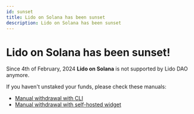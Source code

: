 ```yaml
---
id: sunset
title: Lido on Solana has been sunset
description: Lido on Solana has been sunset
---
```


# Lido on Solana has been sunset!

Since 4th of February, 2024 **Lido on Solana** is not supported by Lido DAO anymore.

If you haven't unstaked your funds, please check these manuals:

- [Manual withdrawal with CLI](/manual-withdrawal/cli)
- [Manual withdrawal with self-hosted widget](/manual-withdrawal/self-hosted-widget)
